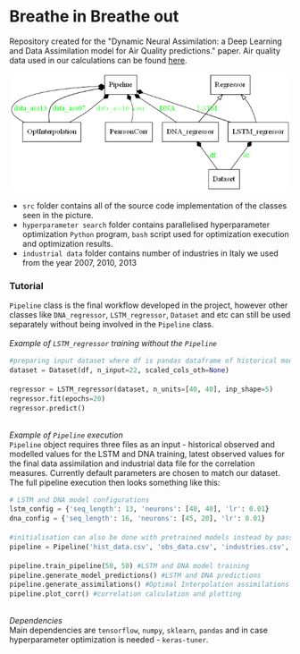# Breathe in Breathe out
 Repository created for the "Dynamic Neural Assimilation: a Deep Learning and Data Assimilation model for Air Quality predictions." paper. Air quality data used in our calculations can be found [here](http://airqualitymodels.enea.it/).
 
 ![Alt text](/misc/classes.png?raw=true "Class scheme and relationships")

 * `src` folder contains all of the source code implementation of the classes seen in the picture.
 * `hyperparameter search` folder contains parallelised hyperparameter optimization `Python` program, `bash` script used for optimization execution and optimization results.
 * `industrial data` folder contains number of industries in Italy we used from the year 2007, 2010, 2013
 ### Tutorial
 
 `Pipeline` class is the final workflow developed in the project, however other classes like `DNA_regressor`, `LSTM_regressor`, `Dataset` and etc can still be used separately without being involved in the `Pipeline` class.
 \
 \
  _Example of `LSTM_regressor` training without the `Pipeline`_
 ```Python
 #preparing input dataset where df is pandas dataframe of historical modelled values
 dataset = Dataset(df, n_input=22, scaled_cols_oth=None)
 
 regressor = LSTM_regressor(dataset, n_units=[40, 40], inp_shape=5)
 regressor.fit(epochs=20)
 regressor.predict()
 ```
 \
 _Example of `Pipeline` execution_
 \
 `Pipeline` object requires three files as an input - historical observed and modelled values for the LSTM and DNA training, latest observed values for the final data assimilation and industrial data file for the correlation measures. Currently default parameters are chosen to match our dataset. The full pipeline execution then looks something like this:
 ```Python
 # LSTM and DNA model configurations
 lstm_config = {'seq_length': 13, 'neurons': [40, 40], 'lr': 0.01}
 dna_config = {'seq_length': 16, 'neurons': [45, 20], 'lr': 0.01}
 
 #initialisation can also be done with pretrained models instead by passing the models as parameters
 pipeline = Pipeline('hist_data.csv', 'obs_data.csv', 'industries.csv', lstm_config, dna_config)
 
 pipeline.train_pipeline(50, 50) #LSTM and DNA model training
 pipeline.generate_model_predictions() #LSTM and DNA predictions
 pipeline.generate_assimilations() #Optimal Interpolation assimilations
 pipeline.plot_corr() #correlation calculation and plotting
 ```
 \
 _Dependencies_\
 Main dependencies are `tensorflow`, `numpy`, `sklearn`, `pandas` and in case hyperparameter optimization is needed - `keras-tuner`.
